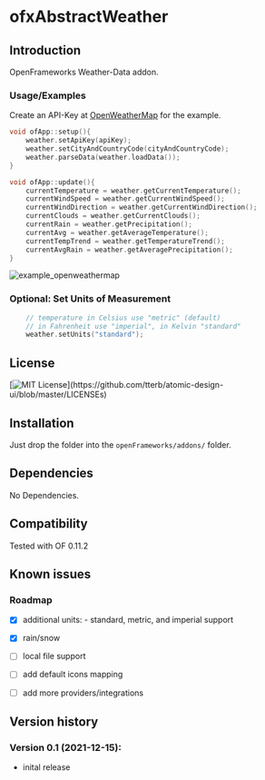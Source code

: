 # ofxAbstractWeather


Introduction
------------
OpenFrameworks Weather-Data addon.

### Usage/Examples

Create an API-Key at [OpenWeatherMap](https://openweathermap.org/) for the example.

```c++
void ofApp::setup(){
    weather.setApiKey(apiKey);
    weather.setCityAndCountryCode(cityAndCountryCode);
    weather.parseData(weather.loadData());
}

void ofApp::update(){
    currentTemperature = weather.getCurrentTemperature();
    currentWindSpeed = weather.getCurrentWindSpeed();
    currentWindDirection = weather.getCurrentWindDirection();
    currentClouds = weather.getCurrentClouds();
    currentRain = weather.getPrecipitation();
    currentAvg = weather.getAverageTemperature();
    currentTempTrend = weather.getTemperatureTrend();
    currentAvgRain = weather.getAveragePrecipitation();
}

```
![example_openweathermap](https://user-images.githubusercontent.com/445226/145677289-788d8c2d-52fd-4b23-bed3-b1c73b7518d9.png)


### Optional: Set Units of Measurement

```c++
    // temperature in Celsius use "metric" (default)   
    // in Fahrenheit use "imperial", in Kelvin "standard"
    weather.setUnits("standard");
```


License
-------
[![MIT License](https://img.shields.io/apm/l/atomic-design-ui.svg?)](https://github.com/tterb/atomic-design-ui/blob/master/LICENSEs)


Installation
------------
Just drop the folder into the `openFrameworks/addons/` folder.  


Dependencies
------------
No Dependencies.

Compatibility
------------
Tested with OF 0.11.2

Known issues
------------
### Roadmap
- [x] additional units: 
      - standard, metric, and imperial support
- [x] rain/snow
- [ ] local file support
- [ ] add default icons mapping
- [ ] add more providers/integrations


Version history
------------
### Version 0.1 (2021-12-15):

- inital release









